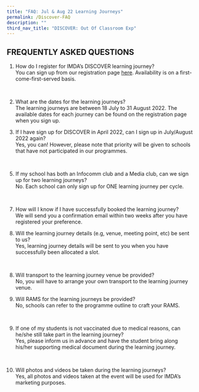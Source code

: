 ```yaml
---
title: "FAQ: Jul & Aug 22 Learning Journeys"
permalink: /Discover-FAQ
description: ""
third_nav_title: "DISCOVER: Out Of Classroom Exp"
---
```

## FREQUENTLY ASKED QUESTIONS

1. How do I register for IMDA’s DISCOVER learning journey? <br>
You can sign up from our registration page [here](https://go.gov.sg/981rxw).        Availability is on a first-come-first-served basis. 
<br>

2. What are the dates for the learning journeys? 
<br>The learning journeys are between 18 July to 31 August 2022. The available dates for each journey can be found on the registration page when you sign up.<br>

3. If I have sign up for DISCOVER in April 2022, can I sign up in July/August 2022 again? <br>Yes, you can! However, please note that priority will be given to schools that have not participated in our programmes. 
<br>

5. If my school has both an Infocomm club and a Media club, can we sign up for two learning journeys? <br> No. Each school can only sign up for ONE learning journey per cycle. 
<br>

7. How will I know if I have successfully booked the learning journey? <br>
We will send you a confirmation email within two weeks after you have registered your preference. <br>

6. Will the learning journey details (e.g, venue, meeting point, etc) be sent to us? <br> Yes, learning journey details will be sent to you when you have successfully been allocated a slot. 
<br>

8. Will transport to the learning journey venue be provided? <br>
No, you will have to arrange your own transport to the learning journey venue. <br>

8.	Will RAMS for the learning journeys be provided? <br>
No, schools can refer to the programme outline to craft your RAMS. 
<br>

9.	If one of my students is not vaccinated due to medical reasons, can he/she still take part in the learning journey? <br>
Yes, please inform us in advance and have the student bring along his/her supporting medical document during the learning journey. 
<br>

10.	Will photos and videos be taken during the learning journeys? <br>
Yes, all photos and videos taken at the event will be used for IMDA’s marketing purposes.